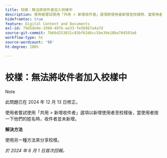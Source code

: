 ```yaml
---
title: 校樣：無法將收件者加入校樣中
description: 使用者嘗試使用「共用 > 新增收件者」選項將使用者新增至校樣時，當使用者按一下收件者的姓名時，並未新增收件者。
hidefromtoc: true
feature: Digital Content and Documents
exl-id: 79d5de9e-1990-497b-ae33-fe56967a4a7d
source-git-commit: 7b66d253831c83bf6166cc5be39e18be704503a6
workflow-type: ht
source-wordcount: '90'
ht-degree: 100%

---
```


# 校樣：無法將收件者加入校樣中

>[!NOTE]
>
>此問題已在 2024 年 12 月 13 日修正。

使用者嘗試使用「共用 > 新增收件者」選項以新增使用者至校樣後，當使用者按一下他們的姓名時，收件者並未新增。

**解決方法**

使用另一種方&#x200B;&#x200B;法來分享校樣。

_於 2024 年 6 月 1 日首次回報。_
